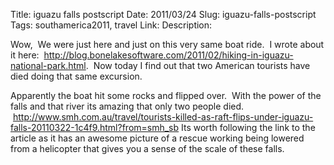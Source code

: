 Title: iguazu falls postscript
Date: 2011/03/24
Slug: iguazu-falls-postscript
Tags: southamerica2011, travel
Link: 
Description: 


<p>Wow,  We were just here and just on this very same boat ride.  I wrote about it here:  <a href="http://blog.bonelakesoftware.com/2011/02/hiking-in-iguazu-national-park.html">http://blog.bonelakesoftware.com/2011/02/hiking-in-iguazu-national-park.html</a>.  Now today I find out that two American tourists have died doing that same excursion.</p><p>Apparently the boat hit some rocks and flipped over.  With the power of the falls and that river its amazing that only two people died.  <a href="http://www.smh.com.au/travel/tourists-killed-as-raft-flips-under-iguazu-falls-20110322-1c4f9.html?from=smh_sb">http://www.smh.com.au/travel/tourists-killed-as-raft-flips-under-iguazu-falls-20110322-1c4f9.html?from=smh_sb</a> Its worth following the link to the article as it has an awesome picture of a rescue working being lowered from a helicopter that gives you a sense of the scale of these falls.</p><p> </p><div class="blogger-post-footer"><img width='1' height='1' src='https://blogger.googleusercontent.com/tracker/2759017781463016019-3992925394284503538?l=blog.bonelakesoftware.com' alt='' /></div>
